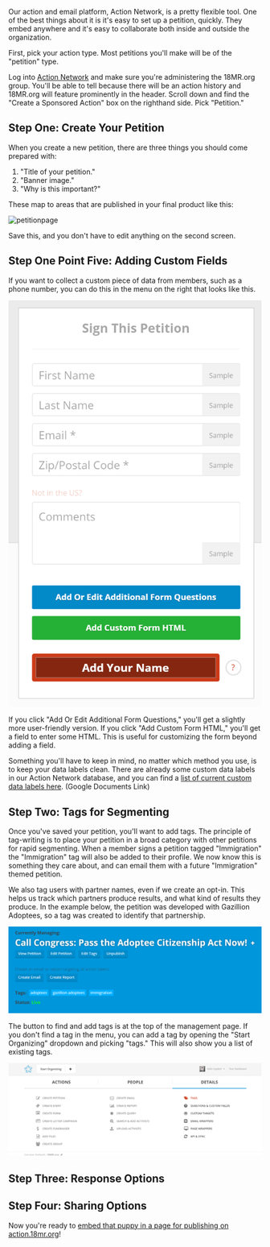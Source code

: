 Our action and email platform, Action Network, is a pretty flexible tool. One of the best things about it is it's easy to set up a petition, quickly. They embed anywhere and it's easy to collaborate both inside and outside the organization.

First, pick your action type. Most petitions you'll make will be of the "petition" type.

Log into [Action Network](https://actionnetwork.org) and make sure you're administering the 18MR.org group. You'll be able to tell because there will be an action history and 18MR.org will feature prominently in the header. Scroll down and find the "Create a Sponsored Action" box on the righthand side. Pick "Petition."

## Step One: Create Your Petition

When you create a new petition, there are three things you should come prepared with:

1. "Title of your petition."
2. "Banner image."
3. "Why is this important?"

These map to areas that are published in your final product like this:

![petitionpage](https://cloud.githubusercontent.com/assets/2704279/5191144/fbb214e2-74a0-11e4-9c02-0c2ef7ea080a.PNG)

Save this, and you don't have to edit anything on the second screen.

## Step One Point Five: Adding Custom Fields

If you want to collect a custom piece of data from members, such as a phone number, you can do this in the menu on the right that looks like this.

![sign this petition](https://github.com/18mr/documentation/blob/master/images/signthis.PNG)

If you click "Add Or Edit Additional Form Questions," you'll get a slightly more user-friendly version. If you click "Add Custom Form HTML," you'll get a field to enter some HTML. This is useful for customizing the form beyond adding a field.

Something you'll have to keep in mind, no matter which method you use, is to keep your data labels clean. There are already some custom data labels in our Action Network database, and you can find a [list of current custom data labels here](https://docs.google.com/spreadsheets/d/1cQ0qwEba8qWcM4ChPHNTfyJp_LOAR3bze5M0OEM5yBU/edit#gid=0). (Google Documents Link)

## Step Two: Tags for Segmenting

Once you've saved your petition, you'll want to add tags. The principle of tag-writing is to place your petition in a broad category with other petitions for rapid segmenting. When a member signs a petition tagged "Immigration" the "Immigration" tag will also be added to their profile. We now know this is something they care about, and can email them with a future "Immigration" themed petition.

We also tag users with partner names, even if we create an opt-in. This helps us track which partners produce results, and what kind of results they produce. In the example below, the petition was developed with Gazillion Adoptees, so a tag was created to identify that partnership.

![adoptee citizenship act header](https://github.com/18mr/documentation/blob/master/images/tags.PNG)

The button to find and add tags is at the top of the management page. If you don't find a tag in the menu, you can add a tag by opening the "Start Organizing" dropdown and picking "tags." This will also show you a list of existing tags.

![start organizing menu](https://github.com/18mr/documentation/blob/master/images/start-organizing.PNG)

## Step Three: Response Options

## Step Four: Sharing Options

Now you're ready to [embed that puppy in a page for publishing on action.18mr.org](https://github.com/18mr/documentation/blob/master/embed-an.md)!
